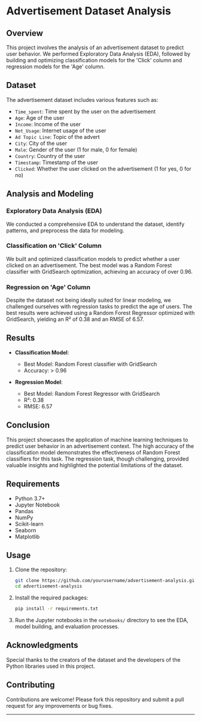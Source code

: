 # Advertisement Dataset Analysis

## Overview

This project involves the analysis of an advertisement dataset to predict user behavior. We performed Exploratory Data Analysis (EDA), followed by building and optimizing classification models for the 'Click' column and regression models for the 'Age' column.

## Dataset

The advertisement dataset includes various features such as:

- `Time_spent`: Time spent by the user on the advertisement
- `Age`: Age of the user
- `Income`: Income of the user
- `Net_Usage`: Internet usage of the user
- `Ad Topic Line`: Topic of the advert
- `City`: City of the user
- `Male`: Gender of the user (1 for male, 0 for female)
- `Country`: Country of the user
- `Timestamp`: Timestamp of the user
- `Clicked`: Whether the user clicked on the advertisement (1 for yes, 0 for no)

## Analysis and Modeling

### Exploratory Data Analysis (EDA)

We conducted a comprehensive EDA to understand the dataset, identify patterns, and preprocess the data for modeling.

### Classification on 'Click' Column

We built and optimized classification models to predict whether a user clicked on an advertisement. The best model was a Random Forest classifier with GridSearch optimization, achieving an accuracy of over 0.96.

### Regression on 'Age' Column

Despite the dataset not being ideally suited for linear modeling, we challenged ourselves with regression tasks to predict the age of users. The best results were achieved using a Random Forest Regressor optimized with GridSearch, yielding an R² of 0.38 and an RMSE of 6.57.

## Results

- **Classification Model**: 
  - Best Model: Random Forest classifier with GridSearch
  - Accuracy: > 0.96

- **Regression Model**: 
  - Best Model: Random Forest Regressor with GridSearch
  - R²: 0.38
  - RMSE: 6.57

## Conclusion

This project showcases the application of machine learning techniques to predict user behavior in an advertisement context. The high accuracy of the classification model demonstrates the effectiveness of Random Forest classifiers for this task. The regression task, though challenging, provided valuable insights and highlighted the potential limitations of the dataset.

## Requirements

- Python 3.7+
- Jupyter Notebook
- Pandas
- NumPy
- Scikit-learn
- Seaborn
- Matplotlib

## Usage

1. Clone the repository:
   ```bash
   git clone https://github.com/yourusername/advertisement-analysis.git
   cd advertisement-analysis
   ```

2. Install the required packages:
   ```bash
   pip install -r requirements.txt
   ```

3. Run the Jupyter notebooks in the `notebooks/` directory to see the EDA, model building, and evaluation processes.

## Acknowledgments

Special thanks to the creators of the dataset and the developers of the Python libraries used in this project.

## Contributing

Contributions are welcome! Please fork this repository and submit a pull request for any improvements or bug fixes.

---

